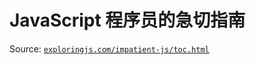 # JavaScript 程序员的急切指南

Source: [`exploringjs.com/impatient-js/toc.html`](https://exploringjs.com/impatient-js/toc.html)
